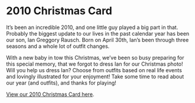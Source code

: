 # 2010 Christmas Card

It’s been an incredible 2010, and one little guy played a big part in that. Probably the biggest update to our lives in the past calendar year has been our son, Ian Greggory Rausch. Born on April 30th, Ian’s been through three seasons and a whole lot of outfit changes.

With a new baby in tow this Christmas, we’ve been so busy preparing for this special memory, that we forgot to dress Ian for our Christmas photo! Will you help us dress Ian? Choose from outfits based on real life events and lovingly illustrated for your enjoyment! Take some time to read about our year (and outfits), and thanks for playing!

[View our 2010 Christmas Card here](http://www.milesrauschfamily.com/ccard/2010/).
